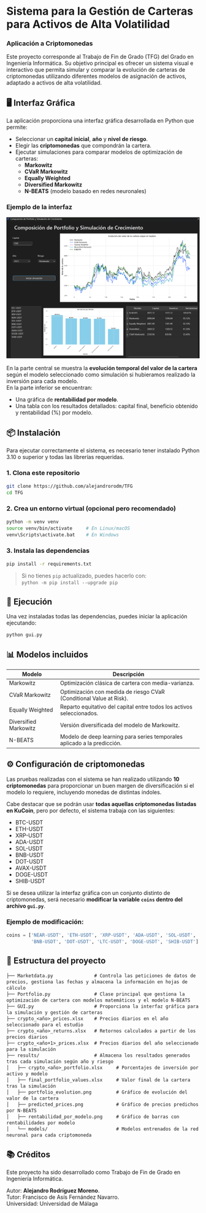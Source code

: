 # Sistema para la Gestión de Carteras para Activos de Alta Volatilidad  
### Aplicación a Criptomonedas

Este proyecto corresponde al Trabajo de Fin de Grado (TFG) del Grado en Ingeniería Informática. Su objetivo principal es ofrecer un sistema visual e interactivo que permita simular y comparar la evolución de carteras de criptomonedas utilizando diferentes modelos de asignación de activos, adaptado a activos de alta volatilidad.

## 🖥️ Interfaz Gráfica

La aplicación proporciona una interfaz gráfica desarrollada en Python que permite:

- Seleccionar un **capital inicial**, **año** y **nivel de riesgo**.
- Elegir las **criptomonedas** que compondrán la cartera.
- Ejecutar simulaciones para comparar modelos de optimización de carteras:
  - **Markowitz**
  - **CVaR Markowitz**
  - **Equally Weighted**
  - **Diversified Markowitz**
  - **N-BEATS** (modelo basado en redes neuronales)

### Ejemplo de la interfaz

![GUI](GUI.png)

En la parte central se muestra la **evolución temporal del valor de la cartera** según el modelo seleccionado como simulación si hubieramos realizado la inversión para cada modelo.  
En la parte inferior se encuentran:
- Una gráfica de **rentabilidad por modelo**.
- Una tabla con los resultados detallados: capital final, beneficio obtenido y rentabilidad (%) por modelo.

## 📦 Instalación

Para ejecutar correctamente el sistema, es necesario tener instalado Python 3.10 o superior y todas las librerías requeridas.

### 1. Clona este repositorio

```bash
git clone https://github.com/alejandrorodm/TFG
cd TFG
```

### 2. Crea un entorno virtual (opcional pero recomendado)

```bash
python -m venv venv
source venv/bin/activate     # En Linux/macOS
venv\Scripts\activate.bat    # En Windows
```

### 3. Instala las dependencias

```bash
pip install -r requirements.txt
```

> Si no tienes `pip` actualizado, puedes hacerlo con:  
> `python -m pip install --upgrade pip`

## 🚀 Ejecución

Una vez instaladas todas las dependencias, puedes iniciar la aplicación ejecutando:

```bash
python gui.py
```

## 📊 Modelos incluidos

| Modelo                | Descripción                                                                 |
|----------------------|------------------------------------------------------------------------------|
| Markowitz            | Optimización clásica de cartera con media-varianza.                         |
| CVaR Markowitz       | Optimización con medida de riesgo CVaR (Conditional Value at Risk).         |
| Equally Weighted     | Reparto equitativo del capital entre todos los activos seleccionados.       |
| Diversified Markowitz| Versión diversificada del modelo de Markowitz.                              |
| N-BEATS              | Modelo de deep learning para series temporales aplicado a la predicción.    |

## ⚙️ Configuración de criptomonedas

Las pruebas realizadas con el sistema se han realizado utilizando **10 criptomonedas** para proporcionar un buen margen de diversificación si el modelo lo requiere, incluyendo monedas de distintas índoles.

Cabe destacar que se podrán usar **todas aquellas criptomonedas listadas en KuCoin**, pero por defecto, el sistema trabaja con las siguientes:

- BTC-USDT  
- ETH-USDT  
- XRP-USDT  
- ADA-USDT  
- SOL-USDT  
- BNB-USDT  
- DOT-USDT  
- AVAX-USDT  
- DOGE-USDT  
- SHIB-USDT

Si se desea utilizar la interfaz gráfica con un conjunto distinto de criptomonedas, será necesario **modificar la variable `coins` dentro del archivo `gui.py`**.

### Ejemplo de modificación:

```python
coins = ['NEAR-USDT', 'ETH-USDT', 'XRP-USDT', 'ADA-USDT', 'SOL-USDT',
         'BNB-USDT', 'DOT-USDT', 'LTC-USDT', 'DOGE-USDT', 'SHIB-USDT']
```

## 📁 Estructura del proyecto

```
├── Marketdata.py               # Controla las peticiones de datos de precios, gestiona las fechas y almacena la información en hojas de cálculo
├── Portfolio.py                # Clase principal que gestiona la optimización de cartera con modelos matemáticos y el modelo N-BEATS
├── GUI.py                      # Proporciona la interfaz gráfica para la simulación y gestión de carteras
├── crypto_<año>_prices.xlsx    # Precios diarios en el año seleccionado para el estudio
├── crypto_<año>_returns.xlsx   # Retornos calculados a partir de los precios diarios
├── crypto_<año+1>_prices.xlsx  # Precios diarios del año seleccionado para la simulación
├── results/                    # Almacena los resultados generados tras cada simulación según año y riesgo
│   ├── crypto_<año>_portfolio.xlsx     # Porcentajes de inversión por activo y modelo
│   ├── final_portfolio_values.xlsx     # Valor final de la cartera tras la simulación
│   ├── portfolio_evolution.png         # Gráfico de evolución del valor de la cartera
│   ├── predicted_prices.png            # Gráfico de precios predichos por N-BEATS
│   ├── rentabilidad_por_modelo.png     # Gráfico de barras con rentabilidades por modelo
│   └── models/                         # Modelos entrenados de la red neuronal para cada criptomoneda
```

## 📚 Créditos

Este proyecto ha sido desarrollado como Trabajo de Fin de Grado en Ingeniería Informática.

Autor: **Alejandro Rodríguez Moreno**.  
Tutor: Francisco de Asís Fernández Navarro.  
Universidad: Universidad de Málaga
